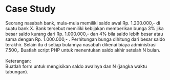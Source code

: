 # Case Study
Seorang nasabah bank, mula-mula memiliki saldo awal Rp. 1.200.000,- di suatu bank X. Bank tersebut memiliki kebijakan memberikan bunga 3% jika besar saldo kurang dari Rp. 1.000.000,- dan 4% bila saldo lebih besar atau sama dengan Rp. 1.000.000,- . Perhitungan bunga dihitung dari besar saldo terakhir. Selain itu d setiap bulannya nasabah dikenai biaya administrasi 7.500,.
Buatlah script PHP untuk menentukan saldo akhir setelah N bulan.
<br>
<br>
Keterangan:
<br>
Buatlah form untuk mengisikan saldo awalnya dan N (jangka waktu tabungan).
